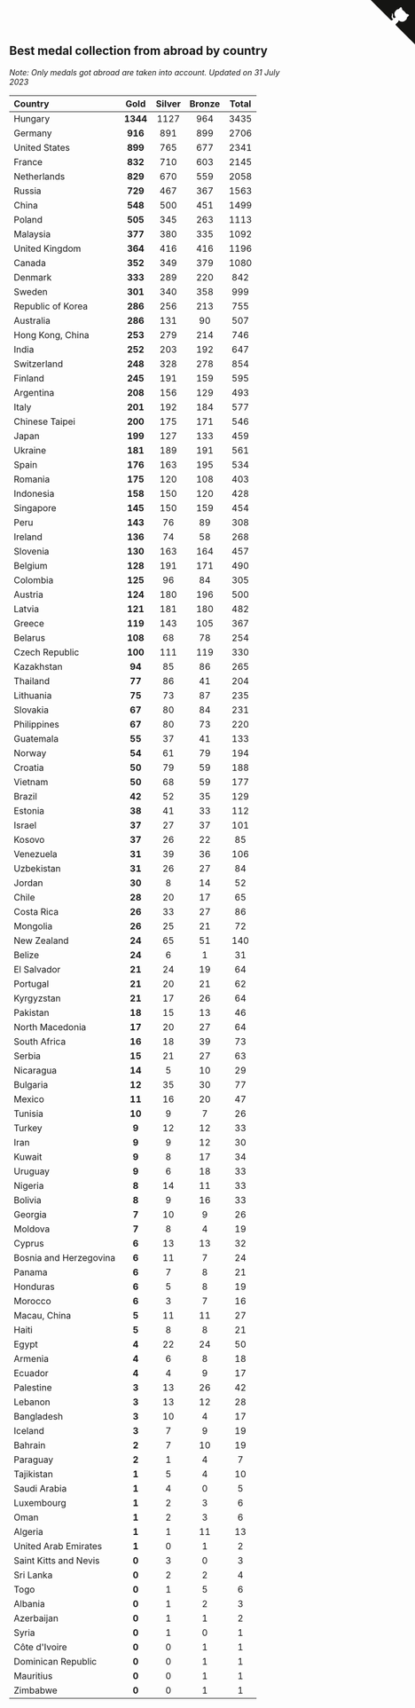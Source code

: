 ## Best medal collection from abroad by country

*Note: Only medals got abroad are taken into account.*
*Updated on 31 July 2023*

| Country | Gold | Silver | Bronze | Total |
| :--- | :--: | :--: | :--: | :--: |
| Hungary | **1344** | 1127 | 964 | 3435 |
| Germany | **916** | 891 | 899 | 2706 |
| United States | **899** | 765 | 677 | 2341 |
| France | **832** | 710 | 603 | 2145 |
| Netherlands | **829** | 670 | 559 | 2058 |
| Russia | **729** | 467 | 367 | 1563 |
| China | **548** | 500 | 451 | 1499 |
| Poland | **505** | 345 | 263 | 1113 |
| Malaysia | **377** | 380 | 335 | 1092 |
| United Kingdom | **364** | 416 | 416 | 1196 |
| Canada | **352** | 349 | 379 | 1080 |
| Denmark | **333** | 289 | 220 | 842 |
| Sweden | **301** | 340 | 358 | 999 |
| Republic of Korea | **286** | 256 | 213 | 755 |
| Australia | **286** | 131 | 90 | 507 |
| Hong Kong, China | **253** | 279 | 214 | 746 |
| India | **252** | 203 | 192 | 647 |
| Switzerland | **248** | 328 | 278 | 854 |
| Finland | **245** | 191 | 159 | 595 |
| Argentina | **208** | 156 | 129 | 493 |
| Italy | **201** | 192 | 184 | 577 |
| Chinese Taipei | **200** | 175 | 171 | 546 |
| Japan | **199** | 127 | 133 | 459 |
| Ukraine | **181** | 189 | 191 | 561 |
| Spain | **176** | 163 | 195 | 534 |
| Romania | **175** | 120 | 108 | 403 |
| Indonesia | **158** | 150 | 120 | 428 |
| Singapore | **145** | 150 | 159 | 454 |
| Peru | **143** | 76 | 89 | 308 |
| Ireland | **136** | 74 | 58 | 268 |
| Slovenia | **130** | 163 | 164 | 457 |
| Belgium | **128** | 191 | 171 | 490 |
| Colombia | **125** | 96 | 84 | 305 |
| Austria | **124** | 180 | 196 | 500 |
| Latvia | **121** | 181 | 180 | 482 |
| Greece | **119** | 143 | 105 | 367 |
| Belarus | **108** | 68 | 78 | 254 |
| Czech Republic | **100** | 111 | 119 | 330 |
| Kazakhstan | **94** | 85 | 86 | 265 |
| Thailand | **77** | 86 | 41 | 204 |
| Lithuania | **75** | 73 | 87 | 235 |
| Slovakia | **67** | 80 | 84 | 231 |
| Philippines | **67** | 80 | 73 | 220 |
| Guatemala | **55** | 37 | 41 | 133 |
| Norway | **54** | 61 | 79 | 194 |
| Croatia | **50** | 79 | 59 | 188 |
| Vietnam | **50** | 68 | 59 | 177 |
| Brazil | **42** | 52 | 35 | 129 |
| Estonia | **38** | 41 | 33 | 112 |
| Israel | **37** | 27 | 37 | 101 |
| Kosovo | **37** | 26 | 22 | 85 |
| Venezuela | **31** | 39 | 36 | 106 |
| Uzbekistan | **31** | 26 | 27 | 84 |
| Jordan | **30** | 8 | 14 | 52 |
| Chile | **28** | 20 | 17 | 65 |
| Costa Rica | **26** | 33 | 27 | 86 |
| Mongolia | **26** | 25 | 21 | 72 |
| New Zealand | **24** | 65 | 51 | 140 |
| Belize | **24** | 6 | 1 | 31 |
| El Salvador | **21** | 24 | 19 | 64 |
| Portugal | **21** | 20 | 21 | 62 |
| Kyrgyzstan | **21** | 17 | 26 | 64 |
| Pakistan | **18** | 15 | 13 | 46 |
| North Macedonia | **17** | 20 | 27 | 64 |
| South Africa | **16** | 18 | 39 | 73 |
| Serbia | **15** | 21 | 27 | 63 |
| Nicaragua | **14** | 5 | 10 | 29 |
| Bulgaria | **12** | 35 | 30 | 77 |
| Mexico | **11** | 16 | 20 | 47 |
| Tunisia | **10** | 9 | 7 | 26 |
| Turkey | **9** | 12 | 12 | 33 |
| Iran | **9** | 9 | 12 | 30 |
| Kuwait | **9** | 8 | 17 | 34 |
| Uruguay | **9** | 6 | 18 | 33 |
| Nigeria | **8** | 14 | 11 | 33 |
| Bolivia | **8** | 9 | 16 | 33 |
| Georgia | **7** | 10 | 9 | 26 |
| Moldova | **7** | 8 | 4 | 19 |
| Cyprus | **6** | 13 | 13 | 32 |
| Bosnia and Herzegovina | **6** | 11 | 7 | 24 |
| Panama | **6** | 7 | 8 | 21 |
| Honduras | **6** | 5 | 8 | 19 |
| Morocco | **6** | 3 | 7 | 16 |
| Macau, China | **5** | 11 | 11 | 27 |
| Haiti | **5** | 8 | 8 | 21 |
| Egypt | **4** | 22 | 24 | 50 |
| Armenia | **4** | 6 | 8 | 18 |
| Ecuador | **4** | 4 | 9 | 17 |
| Palestine | **3** | 13 | 26 | 42 |
| Lebanon | **3** | 13 | 12 | 28 |
| Bangladesh | **3** | 10 | 4 | 17 |
| Iceland | **3** | 7 | 9 | 19 |
| Bahrain | **2** | 7 | 10 | 19 |
| Paraguay | **2** | 1 | 4 | 7 |
| Tajikistan | **1** | 5 | 4 | 10 |
| Saudi Arabia | **1** | 4 | 0 | 5 |
| Luxembourg | **1** | 2 | 3 | 6 |
| Oman | **1** | 2 | 3 | 6 |
| Algeria | **1** | 1 | 11 | 13 |
| United Arab Emirates | **1** | 0 | 1 | 2 |
| Saint Kitts and Nevis | **0** | 3 | 0 | 3 |
| Sri Lanka | **0** | 2 | 2 | 4 |
| Togo | **0** | 1 | 5 | 6 |
| Albania | **0** | 1 | 2 | 3 |
| Azerbaijan | **0** | 1 | 1 | 2 |
| Syria | **0** | 1 | 0 | 1 |
| Côte d'Ivoire | **0** | 0 | 1 | 1 |
| Dominican Republic | **0** | 0 | 1 | 1 |
| Mauritius | **0** | 0 | 1 | 1 |
| Zimbabwe | **0** | 0 | 1 | 1 |


<a href="https://github.com/jonatanklosko/wca_statistics" class="github-corner" aria-label="View source on Github"><svg width="80" height="80" viewBox="0 0 250 250" style="fill:#151513; color:#fff; position: absolute; top: 0; border: 0; right: 0;" aria-hidden="true"><path d="M0,0 L115,115 L130,115 L142,142 L250,250 L250,0 Z"></path><path d="M128.3,109.0 C113.8,99.7 119.0,89.6 119.0,89.6 C122.0,82.7 120.5,78.6 120.5,78.6 C119.2,72.0 123.4,76.3 123.4,76.3 C127.3,80.9 125.5,87.3 125.5,87.3 C122.9,97.6 130.6,101.9 134.4,103.2" fill="currentColor" style="transform-origin: 130px 106px;" class="octo-arm"></path><path d="M115.0,115.0 C114.9,115.1 118.7,116.5 119.8,115.4 L133.7,101.6 C136.9,99.2 139.9,98.4 142.2,98.6 C133.8,88.0 127.5,74.4 143.8,58.0 C148.5,53.4 154.0,51.2 159.7,51.0 C160.3,49.4 163.2,43.6 171.4,40.1 C171.4,40.1 176.1,42.5 178.8,56.2 C183.1,58.6 187.2,61.8 190.9,65.4 C194.5,69.0 197.7,73.2 200.1,77.6 C213.8,80.2 216.3,84.9 216.3,84.9 C212.7,93.1 206.9,96.0 205.4,96.6 C205.1,102.4 203.0,107.8 198.3,112.5 C181.9,128.9 168.3,122.5 157.7,114.1 C157.9,116.9 156.7,120.9 152.7,124.9 L141.0,136.5 C139.8,137.7 141.6,141.9 141.8,141.8 Z" fill="currentColor" class="octo-body"></path></svg></a><style>.github-corner:hover .octo-arm{animation:octocat-wave 560ms ease-in-out}@keyframes octocat-wave{0%,100%{transform:rotate(0)}20%,60%{transform:rotate(-25deg)}40%,80%{transform:rotate(10deg)}}@media (max-width:500px){.github-corner:hover .octo-arm{animation:none}.github-corner .octo-arm{animation:octocat-wave 560ms ease-in-out}}</style>
